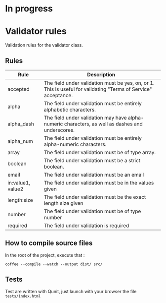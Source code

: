 # In progress

# Validator rules

Validation rules for the validator class.

## Rules
| Rule            | Description                                                                                                    |
|-----------------|----------------------------------------------------------------------------------------------------------------|
| accepted        | The field under validation must be yes, on, or 1. This is useful for validating "Terms of Service" acceptance. |
| alpha           | The field under validation must be entirely alphabetic characters.                                             |
| alpha_dash      | The field under validation may have alpha-numeric characters, as well as dashes and underscores.               |
| alpha_num       | The field under validation must be entirely alpha-numeric characters.                                          |
| array           | The field under validation must be of type array.                                                              |
| boolean         | The field under validation must be a strict boolean.                                                           |
| email           | The field under validation must be an email                                                                    |
| in:value1, value2 | The field under validation must be in the values given                                                       |
| length:size     | The field under validation must be the exact length size given                                                 |
| number          | The field under validation must be of type number                                                              |
| required        | The field under validation is required                                                                         |


## How to compile source files

In the root of the project, execute that :

```
coffee --compile --watch --output dist/ src/
```

## Tests
Test are written with Qunit, just launch with your browser the file ```tests/index.html```
